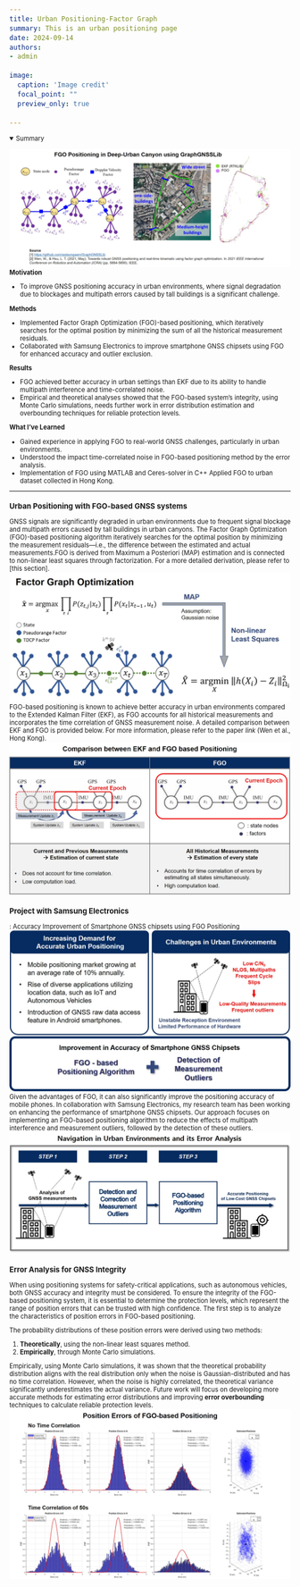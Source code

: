 ```yaml
---
title: Urban Positioning-Factor Graph
summary: This is an urban positioning page
date: 2024-09-14
authors: 
- admin

image:
  caption: 'Image credit'
  focal_point: ""
  preview_only: true

---
```

<span style="font-size:80%">

<details open>
  <summary>Summary</summary>

  ![fgo_urban](./figures/fgo_urban.jpg)
  **Motivation**
  - To improve GNSS positioning accuracy in urban environments, where signal degradation due to blockages and multipath errors caused by tall buildings is a significant challenge.

  **Methods**
  - Implemented Factor Graph Optimization (FGO)-based positioning, which iteratively searches for the optimal position by minimizing the sum of all the historical measurement residuals.
  - Collaborated with Samsung Electronics to improve smartphone GNSS chipsets using FGO for enhanced accuracy and outlier exclusion.

  **Results**
  - FGO achieved better accuracy in urban settings than EKF due to its ability to handle multipath interference and time-correlated noise.
  - Empirical and theoretical analyses showed that the FGO-based system’s integrity, using Monte Carlo simulations, needs further work in error distribution estimation and overbounding techniques for reliable protection levels.

  **What I’ve Learned**
  - Gained experience in applying FGO to real-world GNSS challenges, particularly in urban environments.
  - Understood the impact time-correlated noise in FGO-based positioning method by the error analysis. 
  - Implementation of FGO using MATLAB and Ceres-solver in C++ 
  Applied FGO to urban dataset collected in Hong Kong.
</details>

---

### Urban Positioning with FGO-based GNSS systems

GNSS signals are significantly degraded in urban environments due to frequent signal blockage and multipath errors caused by tall buildings in urban canyons. The Factor Graph Optimization (FGO)-based positioning algorithm iteratively searches for the optimal position by minimizing the measurement residuals—i.e., the difference between the estimated and actual measurements.FGO is derived from Maximum a Posteriori (MAP) estimation and is connected to non-linear least squares through factorization. For a more detailed derivation, please refer to [this section].
![fgo_diagram1](./figures/fgo_diagram1.jpg)
FGO-based positioning is known to achieve better accuracy in urban environments compared to the Extended Kalman Filter (EKF), as FGO accounts for all historical measurements and incorporates the time correlation of GNSS measurement noise. A detailed comparison between EKF and FGO is provided below. For more information, please refer to the paper *link* (Wen et al., Hong Kong).
![fgo_ekf](./figures/fgo_ekf.jpg)
### Project with Samsung Electronics
: Accuracy Improvement of Smartphone GNSS chipsets using FGO Positioning
![fgo_motivation](./figures/fgo_motivation.jpg)
Given the advantages of FGO, it can also significantly improve the positioning accuracy of mobile phones. In collaboration with Samsung Electronics, my research team has been working on enhancing the performance of smartphone GNSS chipsets. Our approach focuses on implementing an FGO-based positioning algorithm to reduce the effects of multipath interference and measurement outliers, followed by the detection of these outliers.
![fgo_method](./figures/fgo_method.jpg)
### Error Analysis for GNSS Integrity
When using positioning systems for safety-critical applications, such as autonomous vehicles, both GNSS accuracy and integrity must be considered. To ensure the integrity of the FGO-based positioning system, it is essential to determine the protection levels, which represent the range of position errors that can be trusted with high confidence. The first step is to analyze the characteristics of position errors in FGO-based positioning.

The probability distributions of these position errors were derived using two methods:
1. **Theoretically**, using the non-linear least squares method.
2. **Empirically**, through Monte Carlo simulations.

Empirically, using Monte Carlo simulations, it was shown that the theoretical probability distribution aligns with the real distribution only when the noise is Gaussian-distributed and has no time correlation. However, when the noise is highly correlated, the theoretical variance significantly underestimates the actual variance. Future work will focus on developing more accurate methods for estimating error distributions and improving **error overbounding** techniques to calculate reliable protection levels.
![fgo_result](./figures/fgo_result.jpg)

</span>


